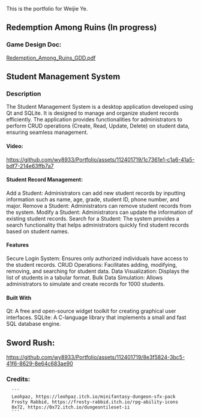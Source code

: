 This is the portfolio for Weijie Ye.


## Redemption Among Ruins (In progress)
### Game Design Doc:
[Redemption_Among_Ruins_GDD.pdf](https://github.com/wy8933/Portfolio/files/13244186/Redemption_Among_Ruins_GDD.pdf)

## Student Management System
### Description
The Student Management System is a desktop application developed using Qt and SQLite. It is designed to manage and organize student records efficiently. The application provides functionalities for administrators to perform CRUD operations (Create, Read, Update, Delete) on student data, ensuring seamless management.
#### Video:


https://github.com/wy8933/Portfolio/assets/112401719/1c7361e1-c1a6-41a5-bdf7-214e63ffb7a7


#### Student Record Management:
Add a Student: Administrators can add new student records by inputting information such as name, age, grade, student ID, phone number, and major.
Remove a Student: Administrators can remove student records from the system.
Modify a Student: Administrators can update the information of existing student records.
Search for a Student: The system provides a search functionality that helps administrators quickly find student records based on student names.

#### Features
Secure Login System: Ensures only authorized individuals have access to the student records.
CRUD Operations: Facilitates adding, modifying, removing, and searching for student data.
Data Visualization: Displays the list of students in a tabular format.
Bulk Data Simulation: Allows administrators to simulate and create records for 1000 students.

#### Built With
Qt: A free and open-source widget toolkit for creating graphical user interfaces.
SQLite: A C-language library that implements a small and fast SQL database engine.

##  Sword Rush:

https://github.com/wy8933/Portfolio/assets/112401719/8e3f5824-3bc5-41f6-8629-8e64c683ae90
###    Credits: 
      ```
      Leohpaz, https://leohpaz.itch.io/minifantasy-dungeon-sfx-pack
      Frosty Rabbid, https://frosty-rabbid.itch.io/rpg-ability-icons 
      0x72, https://0x72.itch.io/dungeontileset-ii
      ```
